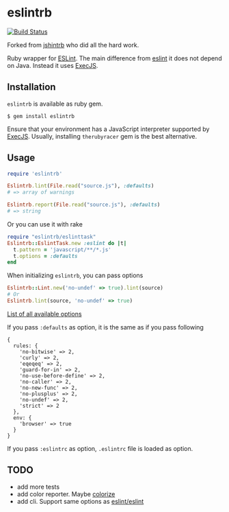 # eslintrb
[![Build Status](https://secure.travis-ci.org/zendesk/eslintrb.png?branch=master)](http://travis-ci.org/zendesk/eslintrb)

Forked from [jshintrb](https://github.com/stereobooster/jshintrb) who did all the hard work.

Ruby wrapper for [ESLint](https://github.com/eslint/eslint/). The main difference from [eslint](https://github.com/liquid/eslint_on_rails) it does not depend on Java. Instead it uses [ExecJS](https://github.com/sstephenson/execjs).

## Installation

`eslintrb` is available as ruby gem.

    $ gem install eslintrb

Ensure that your environment has a JavaScript interpreter supported by [ExecJS](https://github.com/sstephenson/execjs). Usually, installing `therubyracer` gem is the best alternative.

## Usage

```ruby
require 'eslintrb'

Eslintrb.lint(File.read("source.js"), :defaults)
# => array of warnings

Eslintrb.report(File.read("source.js"), :defaults)
# => string
```

Or you can use it with rake

```ruby
require "eslintrb/eslinttask"
Eslintrb::EslintTask.new :eslint do |t|
  t.pattern = 'javascript/**/*.js'
  t.options = :defaults
end
```

When initializing `eslintrb`, you can pass options

```ruby
Eslintrb::Lint.new('no-undef' => true).lint(source)
# Or
Eslintrb.lint(source, 'no-undef' => true)
```

[List of all available options](http://eslint.org/docs/rules/)

If you pass `:defaults` as option, it is the same as if you pass following

```
{
  rules: {
    'no-bitwise' => 2,
    'curly' => 2,
    'eqeqeq' => 2,
    'guard-for-in' => 2,
    'no-use-before-define' => 2,
    'no-caller' => 2,
    'no-new-func' => 2,
    'no-plusplus' => 2,
    'no-undef' => 2,
    'strict' => 2
  },
  env: {
    'browser' => true
  }
}
```

If you pass `:eslintrc` as option, `.eslintrc` file is loaded as option.

## TODO

 - add more tests
 - add color reporter. Maybe [colorize](https://github.com/fazibear/colorize)
 - add cli. Support same options as [eslint/eslint](https://github.com/eslint/eslint/blob/master/lib/cli.js)
